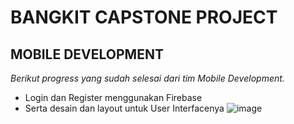 BANGKIT CAPSTONE PROJECT
==

MOBILE DEVELOPMENT
--


*Berikut progress yang sudah selesai dari tim Mobile Development.*
- Login dan Register menggunakan Firebase
- Serta desain dan layout untuk User Interfacenya
![image](https://github.com/anjas06/Mobile_Development_AiLOOP/assets/142794890/c1ea80f1-38f9-41df-b2dc-0a90d3479887)
